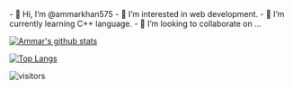 <head>
  <link rel="stylesheet" href="https://cdn.jsdelivr.net/gh/devicons/devicon@latest/devicon.min.css">
 </head>
<body>
- 👋 Hi, I’m @ammarkhan575
- 👀 I’m interested in web development.
- 🌱 I’m currently learning C++ language.
- 💞️ I’m looking to collaborate on ...
<div>
  
[![Ammar's github stats](https://github-readme-stats.vercel.app/api?username=ammarkhan575&theme=radical&count_private=true)](https://github-readme-stats.vercel.app/api?username=ammarkhan575&show_icons=true&theme=radical)

[![Top Langs](https://github-readme-stats.vercel.app/api/top-langs/?username=ammarkhan575&&hide=CSS&layout=compact&theme=radical)](https://github-readme-stats.vercel.app/api/top-langs/?username=ammarkhan575&&hide=CSS&layout=compact&theme=radical)
 </div>

![visitors](https://visitor-badge.glitch.me/badge?page_id=ammarkhan575.ammarkhan575)
</body>
